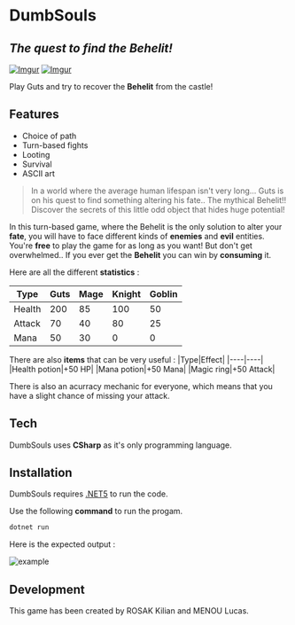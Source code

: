 # DumbSouls
## _The quest to find the Behelit!_

[![Imgur](https://i.imgur.com/pcOujOX.png)](https://ytrack.learn.ynov.com/git/KROSAK/Project_CS/src/branch/master) [![Imgur](https://i.imgur.com/KEkof4i.png?3)](https://trello.com/b/RGuAN5W3/projectcs)

Play Guts and try to recover the **Behelit** from the castle!

## Features

- Choice of path
- Turn-based fights
- Looting
- Survival
- ASCII art

> In a world where the average human lifespan isn't very long...
> Guts is on his quest to find something altering his fate..
> The mythical Behelit!!
> Discover the secrets of this little odd object that hides huge potential!

In this turn-based game, where the Behelit is the only solution to alter your **fate**, you will have to face different kinds of **enemies** and **evil** entities.
You're **free** to play the game for as long as you want! But don't get overwhelmed..
If you ever get the **Behelit** you can win by **consuming** it.

Here are all the different **statistics** :

|Type|Guts|Mage|Knight|Goblin|
|----|----|----|------|------|
|Health|200|85|100|50|
|Attack|70|40|80|25|
|Mana|50|30|0|0|

There are also **items** that can be very useful :
|Type|Effect|
|----|----|
|Health potion|+50 HP|
|Mana potion|+50 Mana|
|Magic ring|+50 Attack|

There is also an acurracy mechanic for everyone, which means that you have a slight chance of missing your attack.

## Tech

DumbSouls uses **CSharp** as it's only programming language.

## Installation

DumbSouls requires [.NET5](https://dotnet.microsoft.com/en-us/) to run the code.

Use the following **command** to run the progam.

```sh
dotnet run
```

Here is the expected output :

![example](https://cdn.discordapp.com/attachments/897195954971750501/1022133447021576302/unknown.png)

## Development

This game has been created by ROSAK Kilian and MENOU Lucas.